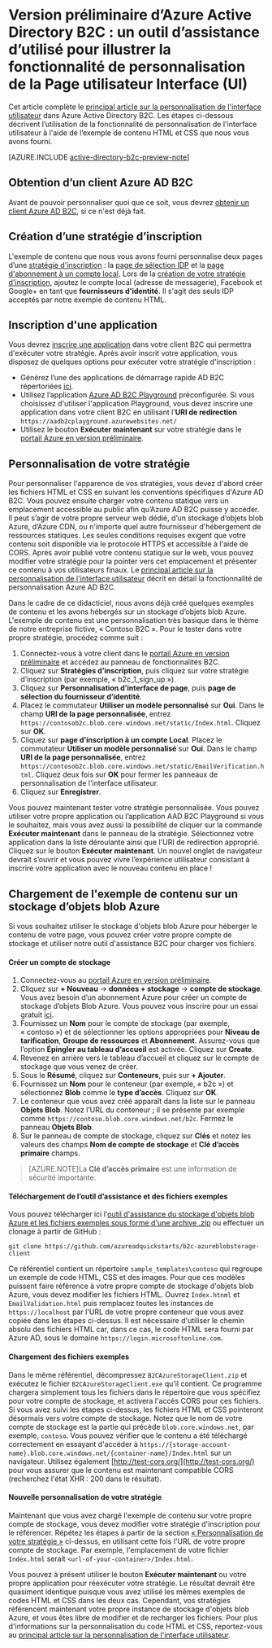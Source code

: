 <properties
	pageTitle="Version préliminaire d’Azure Active Directory B2C : outil d’assistance de personnalisation d’interface de page | Microsoft Azure"
	description="Un outil d’assistance est utilisé pour illustrer la fonctionnalité de personnalisation de la Page Interface utilisateur dans Active Directory B2C"
	services="active-directory-b2c"
	documentationCenter=""
	authors="swkrish"
	manager="msmbaldwin"
	editor="curtand"/>

<tags
	ms.service="active-directory-b2c"
	ms.workload="identity"
	ms.tgt_pltfrm="na"
	ms.devlang="na"
	ms.topic="article"
	ms.date="10/08/2015"
	ms.author="swkrish"/>

# Version préliminaire d’Azure Active Directory B2C : un outil d’assistance d’utilisé pour illustrer la fonctionnalité de personnalisation de la Page utilisateur Interface (UI)

Cet article complète le [principal article sur la personnalisation de l'interface utilisateur](active-directory-b2c-reference-ui-customization.md) dans Azure Active Directory B2C. Les étapes ci-dessous décrivent l’utilisation de la fonctionnalité de personnalisation de l'interface utilisateur à l'aide de l’exemple de contenu HTML et CSS que nous vous avons fourni.

[AZURE.INCLUDE [active-directory-b2c-preview-note](../../includes/active-directory-b2c-preview-note.md)]

## Obtention d’un client Azure AD B2C

Avant de pouvoir personnaliser quoi que ce soit, vous devrez [obtenir un client Azure AD B2C](active-directory-b2c-get-started.md), si ce n'est déjà fait.

## Création d’une stratégie d’inscription

L'exemple de contenu que nous vous avons fourni personnalise deux pages d’une [stratégie d'inscription](active-directory-b2c-reference-policies.md#how-to-create-a-sign-up-policy) : la [page de sélection IDP](active-directory-b2c-reference-ui-customization.md#identity-provider-selection-page) et la [page d'abonnement à un compte local](active-directory-b2c-reference-ui-customization.md#local-account-sign-up-page). Lors de la [création de votre stratégie d'inscription](active-directory-b2c-reference-policies.md#how-to-create-a-sign-up-policy), ajoutez le compte local (adresse de messagerie), Facebook et Google+ en tant que **fournisseurs d'identité**. Il s'agit des seuls IDP acceptés par notre exemple de contenu HTML.

## Inscription d'une application

Vous devrez [inscrire une application](active-directory-b2c-app-registration.md) dans votre client B2C qui permettra d'exécuter votre stratégie. Après avoir inscrit votre application, vous disposez de quelques options pour exécuter votre stratégie d'inscription :

- Générez l’une des applications de démarrage rapide AD B2C répertoriées [ici](active-directory-b2c-overview.md#getting-started).
- Utilisez l’application [Azure AD B2C Playground](https://aadb2cplayground.azurewebsites.net) préconfigurée. Si vous choisissez d'utiliser l'application Playground, vous devez inscrire une application dans votre client B2C en utilisant l'**URI de redirection** `https://aadb2cplayground.azurewebsites.net/`
- Utilisez le bouton **Exécuter maintenant** sur votre stratégie dans le [portail Azure en version préliminaire](https://portal.azure.com).

## Personnalisation de votre stratégie

Pour personnaliser l'apparence de vos stratégies, vous devez d'abord créer les fichiers HTML et CSS en suivant les conventions spécifiques d'Azure AD B2C. Vous pouvez ensuite charger votre contenu statique vers un emplacement accessible au public afin qu’Azure AD B2C puisse y accéder. Il peut s’agir de votre propre serveur web dédié, d’un stockage d’objets blob Azure, d’Azure CDN, ou n'importe quel autre fournisseur d'hébergement de ressources statiques. Les seules conditions requises exigent que votre contenu soit disponible via le protocole HTTPS et accessible à l'aide de CORS. Après avoir publié votre contenu statique sur le web, vous pouvez modifier votre stratégie pour la pointer vers cet emplacement et présenter ce contenu à vos utilisateurs finaux. Le [principal article sur la personnalisation de l'interface utilisateur](active-directory-b2c-reference-ui-customization.md) décrit en détail la fonctionnalité de personnalisation Azure AD B2C.

Dans le cadre de ce didacticiel, nous avons déjà créé quelques exemples de contenu et les avons hébergés sur un stockage d’objets blob Azure. L'exemple de contenu est une personnalisation très basique dans le thème de notre entreprise fictive, « Contoso B2C ». Pour le tester dans votre propre stratégie, procédez comme suit :

1. Connectez-vous à votre client dans le [portail Azure en version préliminaire](https://portal.azure.com) et accédez au panneau de fonctionnalités B2C.
2. Cliquez sur **Stratégies d’inscription**, puis cliquez sur votre stratégie d’inscription (par exemple, « b2c\_1\_sign\_up »).
3. Cliquez sur **Personnalisation d’interface de page**, puis **page de sélection du fournisseur d’identité**.
4. Placez le commutateur **Utiliser un modèle personnalisé** sur **Oui**. Dans le champ **URI de la page personnalisée**, entrez `https://contosob2c.blob.core.windows.net/static/Index.html`. Cliquez sur **OK**.
5. Cliquez sur **page d’inscription à un compte Local**. Placez le commutateur **Utiliser un modèle personnalisé** sur **Oui**. Dans le champ **URI de la page personnalisée**, entrez `https://contosob2c.blob.core.windows.net/static/EmailVerification.html`. Cliquez deux fois sur **OK** pour fermer les panneaux de personnalisation de l'interface utilisateur.
6. Cliquez sur **Enregistrer**.

Vous pouvez maintenant tester votre stratégie personnalisée. Vous pouvez utiliser votre propre application ou l’application AAD B2C Playground si vous le souhaitez, mais vous avez aussi la possibilité de cliquer sur la commande **Exécuter maintenant** dans le panneau de la stratégie. Sélectionnez votre application dans la liste déroulante ainsi que l'URI de redirection approprié. Cliquez sur le bouton **Exécuter maintenant**. Un nouvel onglet de navigateur devrait s’ouvrir et vous pouvez vivre l’expérience utilisateur consistant à inscrire votre application avec le nouveau contenu en place !

## Chargement de l'exemple de contenu sur un stockage d’objets blob Azure

Si vous souhaitez utiliser le stockage d'objets blob Azure pour héberger le contenu de votre page, vous pouvez créer votre propre compte de stockage et utiliser notre outil d'assistance B2C pour charger vos fichiers.

#### Créer un compte de stockage

1. Connectez-vous au [portail Azure en version préliminaire](https://portal.azure.com/).
2. Cliquez sur **+ Nouveau** -> **données + stockage** -> **compte de stockage**. Vous avez besoin d’un abonnement Azure pour créer un compte de stockage d’objets Blob Azure. Vous pouvez vous inscrire pour un essai gratuit [ici](https://azure.microsoft.com/pricing/free-trial/).
3. Fournissez un **Nom** pour le compte de stockage (par exemple, « contoso ») et de sélectionner les options appropriées pour **Niveau de tarification**, **Groupe de ressources** et **Abonnement**. Assurez-vous que l’option **Épingler au tableau d’accueil** est activée. Cliquez sur **Create**.
4. Revenez en arrière vers le tableau d’accueil et cliquez sur le compte de stockage que vous venez de créer.
5. Sous le **Résumé**, cliquez sur **Conteneurs**, puis sur **+ Ajouter**.
6. Fournissez un **Nom** pour le conteneur (par exemple, « b2c ») et sélectionnez **Blob** comme le **type d’accès**. Cliquez sur **OK**.
7. Le conteneur que vous avez créé apparaît dans la liste sur le panneau **Objets Blob**. Notez l’URL du conteneur ; il se présente par exemple comme `https://contoso.blob.core.windows.net/b2c`. Fermez le panneau **Objets Blob**.
8. Sur le panneau de compte de stockage, cliquez sur **Clés** et notez les valeurs des champs **Nom de compte de stockage** et **Clé d’accès primaire** champs.

> [AZURE.NOTE]La **Clé d’accès primaire** est une information de sécurité importante.

#### Téléchargement de l’outil d’assistance et des fichiers exemples

Vous pouvez télécharger ici l'[outil d'assistance du stockage d'objets blob Azure et les fichiers exemples sous forme d'une archive .zip](https://github.com/azureadquickstarts/b2c-azureblobstorage-client/archive/master.zip) ou effectuer un clonage à partir de GitHub :

```
git clone https://github.com/azureadquickstarts/b2c-azureblobstorage-client
```

Ce référentiel contient un répertoire `sample_templates\contoso` qui regroupe un exemple de code HTML, CSS et des images. Pour que ces modèles puissent faire référence à votre propre compte de stockage d'objets blob Azure, vous devez modifier les fichiers HTML. Ouvrez `Index.htnml` et `EmailValidation.html` puis remplacez toutes les instances de `https://localhost` par l'URL de votre propre conteneur que vous avez copiée dans les étapes ci-dessus. Il est nécessaire d'utiliser le chemin absolu des fichiers HTML car, dans ce cas, le code HTML sera fourni par Azure AD, sous le domaine `https://login.microsoftonline.com`.

#### Chargement des fichiers exemples

Dans le même référentiel, décompressez `B2CAzureStorageClient.zip` et exécutez le fichier `B2CAzureStorageClient.exe` qu’il contient. Ce programme chargera simplement tous les fichiers dans le répertoire que vous spécifiez pour votre compte de stockage, et activera l'accès CORS pour ces fichiers. Si vous avez suivi les étapes ci-dessus, les fichiers HTML et CSS pointeront désormais vers votre compte de stockage. Notez que le nom de votre compte de stockage est la partie qui précède `blob.core.windows.net`, par exemple, `contoso`. Vous pouvez vérifier que le contenu a été téléchargé correctement en essayant d'accéder à `https://{storage-account-name}.blob.core.windows.net/{container-name}/Index.html` sur un navigateur. Utilisez également [http://test-cors.org/](http://test-cors.org/) pour vous assurer que le contenu est maintenant compatible CORS (recherchez l'état XHR : 200 dans le résultat).

#### Nouvelle personnalisation de votre stratégie

Maintenant que vous avez chargé l'exemple de contenu sur votre propre compte de stockage, vous devez modifier votre stratégie d'inscription pour le référencer. Répétez les étapes à partir de la section [« Personnalisation de votre stratégie »](#customize-your-policy) ci-dessus, en utilisant cette fois l'URL de votre propre compte de stockage. Par exemple, l'emplacement de votre fichier `Index.html` serait `<url-of-your-container>/Index.html`.
        
Vous pouvez à présent utiliser le bouton **Exécuter maintenant** ou votre propre application pour réexécuter votre stratégie. Le résultat devrait être quasiment identique puisque vous avez utilisé les mêmes exemples de codes HTML et CSS dans les deux cas. Cependant, vos stratégies référencent maintenant votre propre instance de stockage d'objets blob Azure, et vous êtes libre de modifier et de recharger les fichiers. Pour plus d'informations sur la personnalisation du code HTML et CSS, reportez-vous au [principal article sur la personnalisation de l'interface utilisateur](active-directory-b2c-reference-ui-customization.md).

<!---HONumber=AcomDC_1203_2015-->
